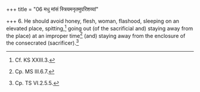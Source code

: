 +++
title = "06 मधु मांसं स्त्रियमनृतमुपरिशय्यां"

+++
6. He should avoid honey, flesh, woman, flashood, sleeping on an elevated place, spitting,[^1] going out (of the sacrificial
and) staying away from the place) at an improper time[^2] (and) staying away from the enclosure of the consecrated (sacrificer).[^3]  


[^1]: Cf. KS XXIII.3.   

[^2]: Cp. MS III.6.7.  

[^3]: Cp. TS VI.2.5.5.   
